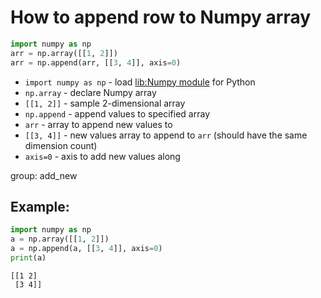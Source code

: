 # How to append row to Numpy array

```python
import numpy as np
arr = np.array([[1, 2]])
arr = np.append(arr, [[3, 4]], axis=0)
```

- `import numpy as np` - load [lib:Numpy module](/python-numpy/how-to-install-python-numpy-lib) for Python
- `np.array` - declare Numpy array
- `[[1, 2]]` - sample 2-dimensional array
- `np.append` - append values to specified array
- `arr` - array to append new values to
- `[[3, 4]]` - new values array to append to `arr` (should have the same dimension count)
- `axis=0` - axis to add new values along

group: add_new

## Example: 
```python
import numpy as np
a = np.array([[1, 2]])
a = np.append(a, [[3, 4]], axis=0)
print(a)
```
```
[[1 2]
 [3 4]]

```

